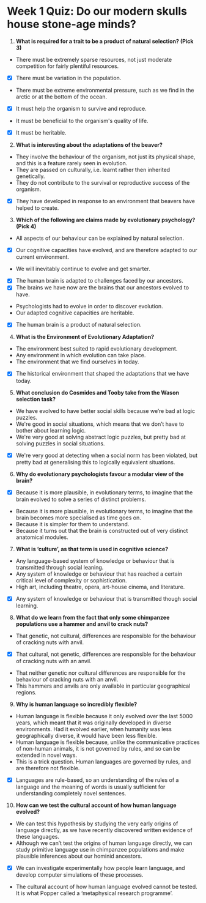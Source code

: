 # Week 1 Quiz: Do our modern skulls house stone-age minds?

1. **What is required for a trait to be a product of natural selection? (Pick 3)**

- There must be extremely sparse resources, not just moderate competition for fairly plentiful resources.
- [x] There must be variation in the population.
- There must be extreme environmental pressure, such as we find in the arctic or at the bottom of the ocean.
- [x] It must help the organism to survive and reproduce.
- It must be beneficial to the organism's quality of life.
- [x] It must be heritable.

2. **What is interesting about the adaptations of the beaver?**

- They involve the behaviour of the organism, not just its physical shape, and this is a feature rarely seen in evolution.
- They are passed on culturally, i.e. learnt rather then inherited genetically.
- They do not contribute to the survival or reproductive success of the organism.
- [x] They have developed in response to an environment that beavers have helped to create.

3. **Which of the following are claims made by evolutionary psychology? (Pick 4)**

- All aspects of our behaviour can be explained by natural selection.
- [x] Our cognitive capacities have evolved, and are therefore adapted to our current environment. 
- We will inevitably continue to evolve and get smarter.
- [x] The human brain is adapted to challenges faced by our ancestors.
- [x] The brains we have now are the brains that our ancestors evolved to have.
- Psychologists had to evolve in order to discover evolution.
- Our adapted cognitive capacities are heritable.
- [x] The human brain is a product of natural selection.

4. **What is the Environment of Evolutionary Adaptation?**

- The environment best suited to rapid evolutionary development.
- Any environment in which evolution can take place.
- The environment that we find ourselves in today.
- [x] The historical environment that shaped the adaptations that we have today.

5. **What conclusion do Cosmides and Tooby take from the Wason selection task?**

- We have evolved to have better social skills because we’re bad at logic puzzles.
- We're good in social situations, which means that we don’t have to bother about learning logic.
- We're very good at solving abstract logic puzzles, but pretty bad at solving puzzles in social situations.
- [x] We're very good at detecting when a social norm has been violated, but pretty bad at generalising this to logically equivalent situations.

6. **Why do evolutionary psychologists favour a modular view of the brain?**

- [x] Because it is more plausible, in evolutionary terms, to imagine that the brain evolved to solve a series of distinct problems.
- Because it is more plausible, in evolutionary terms, to imagine that the brain becomes more specialised as time goes on.
- Because it is simpler for them to understand. 
- Because it turns out that the brain is constructed out of very distinct anatomical modules.

7. **What is ‘culture’, as that term is used in cognitive science?**

- Any language-based system of knowledge or behaviour that is transmitted through social leaning.
- Any system of knowledge or behaviour that has reached a certain critical level of complexity or sophistication.
- High art, including theatre, opera, art-house cinema, and literature.
- [x] Any system of knowledge or behaviour that is transmitted though social learning.

8. **What do we learn from the fact that only some chimpanzee populations use a hammer and anvil to crack nuts?**

- That genetic, not cultural, differences are responsible for the behaviour of cracking nuts with anvil.
- [x] That cultural, not genetic, differences are responsible for the behaviour of cracking nuts with an anvil.
- That neither genetic nor cultural differences are responsible for the behaviour of cracking nuts with an anvil.
- This hammers and anvils are only available in particular geographical regions.

9. **Why is human language so incredibly flexible?**

- Human language is flexible because it only evolved over the last 5000 years, which meant that it was originally developed in diverse environments. Had it evolved earlier, when humanity was less geographically diverse, it would have been less flexible.
- Human language is flexible because, unlike the communicative practices of non-human animals, it is not governed by rules, and so can be extended in novel ways.
- This is a trick question. Human languages are governed by rules, and are therefore not flexible.
- [x] Languages are rule-based, so an understanding of the rules of a language and the meaning of words is usually sufficient for understanding completely novel sentences.

10. **How can we test the cultural account of how human language evolved?**

- We can test this hypothesis by studying the very early origins of language directly, as we have recently discovered written evidence of these languages.
- Although we can’t test the origins of human language directly, we can study primitive language use in chimpanzee populations and make plausible inferences about our hominid ancestors.
- [x] We can investigate experimentally how people learn language, and develop computer simulations of these processes.
- The cultural account of how human language evolved cannot be tested. It is what Popper called a ‘metaphysical research programme’.
